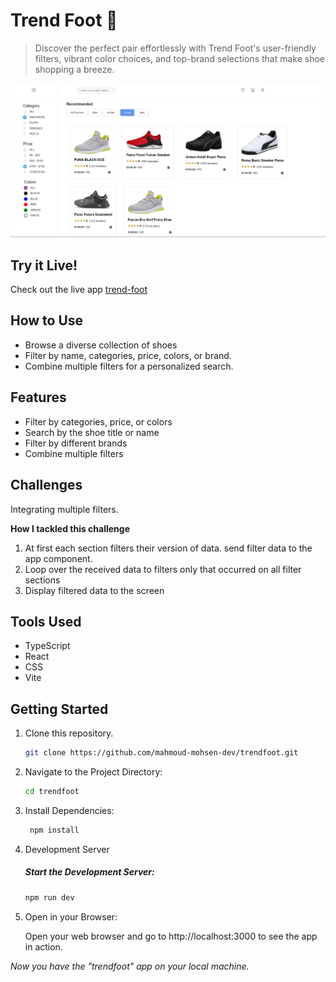 # Trend Foot 👟

> Discover the perfect pair effortlessly with Trend Foot's user-friendly filters, vibrant color choices, and top-brand selections that make shoe shopping a breeze.

<img src='./public/trendfoot-preview.png'></img>

## Try it Live!

Check out the live app [trend-foot](https://mahmoud-mohsen-dev.github.io/trend-foot/)

## How to Use

-   Browse a diverse collection of shoes
-   Filter by name, categories, price, colors, or brand.
-   Combine multiple filters for a personalized search.

## Features

-   Filter by categories, price, or colors
-   Search by the shoe title or name
-   Filter by different brands
-   Combine multiple filters

## Challenges

Integrating multiple filters.

**How I tackled this challenge**

1. At first each section filters their version of data. send filter data to the app component.
2. Loop over the received data to filters only that occurred on all filter sections
3. Display filtered data to the screen

## Tools Used

-   TypeScript
-   React
-   CSS
-   Vite

## Getting Started

1. Clone this repository.

    ```bash
    git clone https://github.com/mahmoud-mohsen-dev/trendfoot.git
    ```

2. Navigate to the Project Directory:
    ```bash
    cd trendfoot
    ```
3. Install Dependencies:

    ```bash
     npm install
    ```

4. Development Server

    ##### Start the Development Server:

    ```bash
    npm run dev
    ```

5. Open in your Browser:

    Open your web browser and go to http://localhost:3000 to see the app in action.

_Now you have the "trendfoot" app on your local machine._
